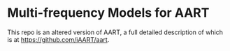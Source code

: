 # Multi-frequency Models for AART
This repo is an altered version of AART, a full detailed description of which is at https://github.com/iAART/aart.
